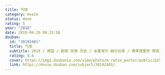 ```yaml
---
title: 气球
category: movie
status: done
rating: 5
year: "2018"
date: 2019-04-20 06:15:56
douban:
  id: "30192401"
  title: 气球
  subtitle: 2018 / 德国 / 剧情 惊悚 历史 / 米夏埃尔·赫尔比希 / 弗莱德里奇·穆克 卡罗利妮·舒赫
  rating: 8.4
  cover: https://img2.doubanio.com/view/photo/m_ratio_poster/public/p2586729373.jpg
  link: https://movie.douban.com/subject/30192401/
---
```



